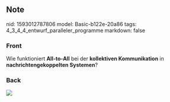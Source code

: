 ## Note
nid: 1593012787806
model: Basic-b122e-20a86
tags: 4_3_4_4_entwurf_paralleler_programme
markdown: false

### Front
Wie funktioniert <b>All-to-All</b> bei der <b>kollektiven
Kommunikation</b> in <b>nachrichtengekoppelten Systemen</b>?

### Back
<img src="paste-9805f0543de06bdafd42f5513687fddfaf3d2816.jpg">
